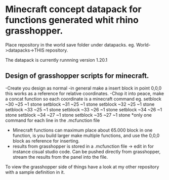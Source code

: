 # Minecraft concept datapack for functions generated whit rhino grasshopper. 

Place repository in the world save folder under datapacks. eg. World->datapacks->THIS repository.

The datapack is currently runnning version 1.20.1

## Design of grasshopper scripts for minecraft. 
-Create you design as normal
-in general make a insert block in point 0,0,0 this works as a reference for relative coordinates.
-Chop it into peace, make a concat function so each coordinate is a minecraft command eg. 
  setblock ~30 ~25 ~1 stone
  setblock ~31 ~25 ~1 stone
  setblock ~32 ~25 ~1 stone
  setblock ~33 ~25 ~1 stone
  setblock ~33 ~26 ~1 stone
  setblock ~34 ~26 ~1 stone
  setblock ~34 ~27 ~1 stone
  setblock ~35 ~27 ~1 stone
  *only one command for each line in the .mcfunction file
- Minecraft functions can maximum place about 65.000 block in one function, is you build larger make multiple functions,
and use the 0,0,0 block as reference for inserting.
- results from grasshopper is stored in a .mcfunction file -> edit in for instance cisual studio code. Can be pushed directly from grasshopper,
stream the results from the panel into the file.

To view the grasshopper side of things have a look at my other repository with a sample definition in it. 
